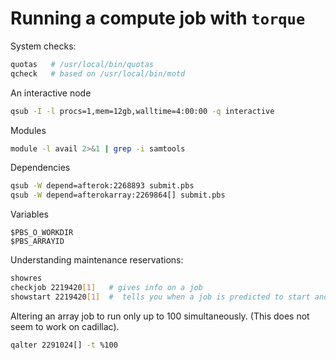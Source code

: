 # Running a compute job with `torque`

System checks:
```bash
quotas   # /usr/local/bin/quotas
qcheck   # based on /usr/local/bin/motd
```

An interactive node
```bash
qsub -I -l procs=1,mem=12gb,walltime=4:00:00 -q interactive
```

Modules
```bash
module -l avail 2>&1 | grep -i samtools
```

Dependencies
```bash
qsub -W depend=afterok:2268893 submit.pbs
qsub -W depend=afterokarray:2269864[] submit.pbs
```

Variables
```
$PBS_O_WORKDIR
$PBS_ARRAYID
```

Understanding maintenance reservations:
```bash
showres
checkjob 2219420[1]   # gives info on a job
showstart 2219420[1]  #  tells you when a job is predicted to start and finish
```

Altering an array job to run only up to 100 simultaneously. 
(This does not seem to work on cadillac).
```bash
qalter 2291024[] -t %100
```
